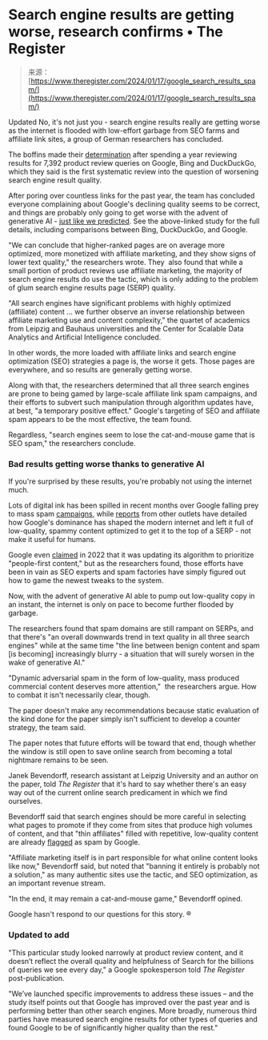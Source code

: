 <!--yml
category: 未分类
date: 2024-05-27 14:51:29
-->

# Search engine results are getting worse, research confirms • The Register

> 来源：[https://www.theregister.com/2024/01/17/google_search_results_spam/](https://www.theregister.com/2024/01/17/google_search_results_spam/)

Updated No, it's not just you - search engine results really are getting worse as the internet is flooded with low-effort garbage from SEO farms and affiliate link sites, a group of German researchers has concluded. 

The boffins made their [determination](https://webis.de/publications#bevendorff_2024a) after spending a year reviewing results for 7,392 product review queries on Google, Bing and DuckDuckGo, which they said is the first systematic review into the question of worsening search engine result quality. 

After poring over countless links for the past year, the team has concluded everyone complaining about Google's declining quality seems to be correct, and things are probably only going to get worse with the advent of generative AI - [just like we predicted](https://www.theregister.com/2022/12/06/internet_ai_gpt_ios/). See the above-linked study for the full details, including comparisons between Bing, DuckDuckGo, and Google.

"We can conclude that higher-ranked pages are on average more optimized, more monetized with affiliate marketing, and they show signs of lower text quality," the researchers wrote. They  also found that while a small portion of product reviews use affiliate marketing, the majority of search engine results do use the tactic, which is only adding to the problem of glum search engine results page (SERP) quality. 

"All search engines have significant problems with highly optimized (affiliate) content … we further observe an inverse relationship between affiliate marketing use and content complexity," the quartet of academics from Leipzig and Bauhaus universities and the Center for Scalable Data Analytics and Artificial Intelligence concluded. 

In other words, the more loaded with affiliate links and search engine optimization (SEO) strategies a page is, the worse it gets. Those pages are everywhere, and so results are generally getting worse.

Along with that, the researchers determined that all three search engines are prone to being gamed by large-scale affiliate link spam campaigns, and their efforts to subvert such manipulation through algorithm updates have, at best, "a temporary positive effect." Google's targeting of SEO and affiliate spam appears to be the most effective, the team found. 

Regardless, "search engines seem to lose the cat-and-mouse game that is SEO spam," the researchers conclude. 

### Bad results getting worse thanks to generative AI

If you're surprised by these results, you're probably not using the internet much. 

Lots of digital ink has been spilled in recent months over Google falling prey to mass spam [campaigns](https://www.searchenginejournal.com/google-search-overwhelmed-by-massive-spam-attack/504527/), while [reports](https://www.theverge.com/c/23998379/google-search-seo-algorithm-webpage-optimization) from other outlets have detailed how Google's dominance has shaped the modern internet and left it full of low-quality, spammy content optimized to get it to the top of a SERP - not make it useful for humans. 

Google even [claimed](https://www.theregister.com/2022/08/19/google_search_algorithm/) in 2022 that it was updating its algorithm to prioritize "people-first content," but as the researchers found, those efforts have been in vain as SEO experts and spam factories have simply figured out how to game the newest tweaks to the system.

Now, with the advent of generative AI able to pump out low-quality copy in an instant, the internet is only on pace to become further flooded by garbage. 

The researchers found that spam domains are still rampant on SERPs, and that there's "an overall downwards trend in text quality in all three search engines" while at the same time "the line between benign content and spam [is becoming] increasingly blurry - a situation that will surely worsen in the wake of generative AI." 

"Dynamic adversarial spam in the form of low-quality, mass produced commercial content deserves more attention,"  the researchers argue. How to combat it isn't necessarily clear, though. 

The paper doesn't make any recommendations because static evaluation of the kind done for the paper simply isn't sufficient to develop a counter strategy, the team said. 

The paper notes that future efforts will be toward that end, though whether the window is still open to save online search from becoming a total nightmare remains to be seen.

Janek Bevendorff, research assistant at Leipzig University and an author on the paper, told *The Register* that it's hard to say whether there's an easy way out of the current online search predicament in which we find ourselves. 

Bevendorff said that search engines should be more careful in selecting what pages to promote if they come from sites that produce high volumes of content, and that "thin affiliates" filled with repetitive, low-quality content are already [flagged](https://developers.google.com/search/docs/essentials/spam-policies#thin-affiliate-pages) as spam by Google. 

"Affiliate marketing itself is in part responsible for what online content looks like now," Bevendorff said, but noted that "banning it entirely is probably not a solution," as many authentic sites use the tactic, and SEO optimization, as an important revenue stream. 

"In the end, it may remain a cat-and-mouse game," Bevendorff opined. 

Google hasn't respond to our questions for this story. ®

### Updated to add

"This particular study looked narrowly at product review content, and it doesn’t reflect the overall quality and helpfulness of Search for the billions of queries we see every day," a Google spokesperson told *The Register* post-publication.

"We’ve launched specific improvements to address these issues – and the study itself points out that Google has improved over the past year and is performing better than other search engines. More broadly, numerous third parties have measured search engine results for other types of queries and found Google to be of significantly higher quality than the rest."